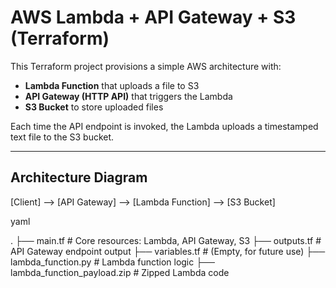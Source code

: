 # AWS Lambda + API Gateway + S3 (Terraform)

This Terraform project provisions a simple AWS architecture with:

-  **Lambda Function** that uploads a file to S3
-  **API Gateway (HTTP API)** that triggers the Lambda
-  **S3 Bucket** to store uploaded files

Each time the API endpoint is invoked, the Lambda uploads a timestamped text file to the S3 bucket.

---

##  Architecture Diagram

[Client] --> [API Gateway] --> [Lambda Function] --> [S3 Bucket]

yaml

.
├── main.tf # Core resources: Lambda, API Gateway, S3
├── outputs.tf # API Gateway endpoint output
├── variables.tf # (Empty, for future use)
├── lambda_function.py # Lambda function logic
├── lambda_function_payload.zip # Zipped Lambda code
